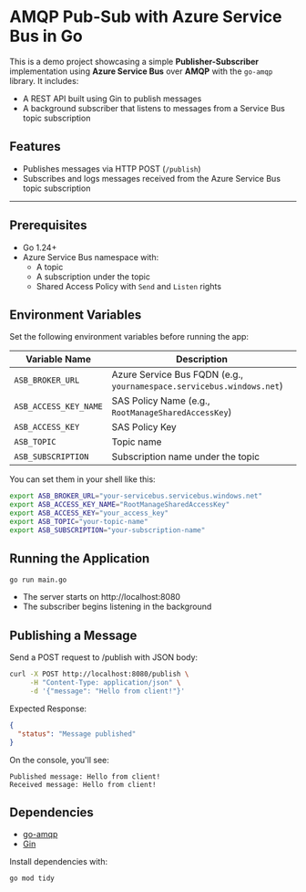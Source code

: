 # AMQP Pub-Sub with Azure Service Bus in Go

This is a demo project showcasing a simple **Publisher-Subscriber** implementation using **Azure Service Bus** over **AMQP** with the `go-amqp` library. It includes:

- A REST API built using Gin to publish messages
- A background subscriber that listens to messages from a Service Bus topic subscription

## Features

- Publishes messages via HTTP POST (`/publish`)
- Subscribes and logs messages received from the Azure Service Bus topic subscription

---

## Prerequisites

- Go 1.24+
- Azure Service Bus namespace with:
  - A topic
  - A subscription under the topic
  - Shared Access Policy with `Send` and `Listen` rights

## Environment Variables

Set the following environment variables before running the app:

| Variable Name             | Description                                 |
|--------------------------|---------------------------------------------|
| `ASB_BROKER_URL`         | Azure Service Bus FQDN (e.g., `yournamespace.servicebus.windows.net`) |
| `ASB_ACCESS_KEY_NAME`    | SAS Policy Name (e.g., `RootManageSharedAccessKey`) |
| `ASB_ACCESS_KEY`         | SAS Policy Key                              |
| `ASB_TOPIC`              | Topic name                                  |
| `ASB_SUBSCRIPTION`       | Subscription name under the topic           |

You can set them in your shell like this:

```bash
export ASB_BROKER_URL="your-servicebus.servicebus.windows.net"
export ASB_ACCESS_KEY_NAME="RootManageSharedAccessKey"
export ASB_ACCESS_KEY="your_access_key"
export ASB_TOPIC="your-topic-name"
export ASB_SUBSCRIPTION="your-subscription-name"
```

## Running the Application

```bash
go run main.go
```
- The server starts on http://localhost:8080
- The subscriber begins listening in the background

## Publishing a Message
Send a POST request to /publish with JSON body:
```bash
curl -X POST http://localhost:8080/publish \
     -H "Content-Type: application/json" \
     -d '{"message": "Hello from client!"}'
```
Expected Response:
```json
{
  "status": "Message published"
}
```
On the console, you'll see:
```
Published message: Hello from client!
Received message: Hello from client!
```
## Dependencies
- [go-amqp](github.com/Azure/go-amqp)
- [Gin](github.com/gin-gonic/gin)

Install dependencies with:
```bash
go mod tidy
```
